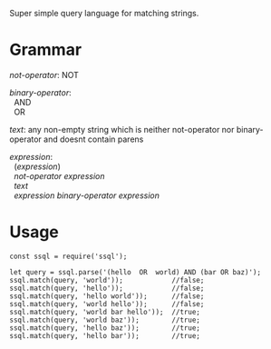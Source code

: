 Super simple query language for matching strings.

# Grammar

_not-operator_: NOT

_binary-operator_: <br>
&nbsp;&nbsp;AND<br>
&nbsp;&nbsp;OR

_text_: any non-empty string which is neither not-operator nor binary-operator and doesnt contain parens

_expression_:<br>
&nbsp;&nbsp;(_expression_)<br>
&nbsp;&nbsp;_not-operator_ _expression_<br>
&nbsp;&nbsp;_text_<br>
&nbsp;&nbsp;_expression binary-operator expression_

# Usage

```
const ssql = require('ssql');

let query = ssql.parse('(hello  OR  world) AND (bar OR baz)');
ssql.match(query, 'world'));            //false;
ssql.match(query, 'hello'));            //false;
ssql.match(query, 'hello world'));      //false;
ssql.match(query, 'world hello'));      //false;
ssql.match(query, 'world bar hello'));  //true;
ssql.match(query, 'world baz'));        //true;
ssql.match(query, 'hello baz'));        //true;
ssql.match(query, 'hello bar'));        //true;
```

